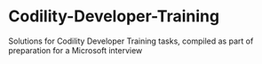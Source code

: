 # Codility-Developer-Training
Solutions for Codility Developer Training tasks, compiled as part of preparation for a Microsoft interview
